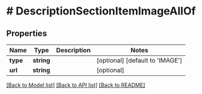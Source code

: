 # # DescriptionSectionItemImageAllOf

## Properties

Name | Type | Description | Notes
------------ | ------------- | ------------- | -------------
**type** | **string** |  | [optional] [default to 'IMAGE']
**url** | **string** |  | [optional]

[[Back to Model list]](../../README.md#models) [[Back to API list]](../../README.md#endpoints) [[Back to README]](../../README.md)
